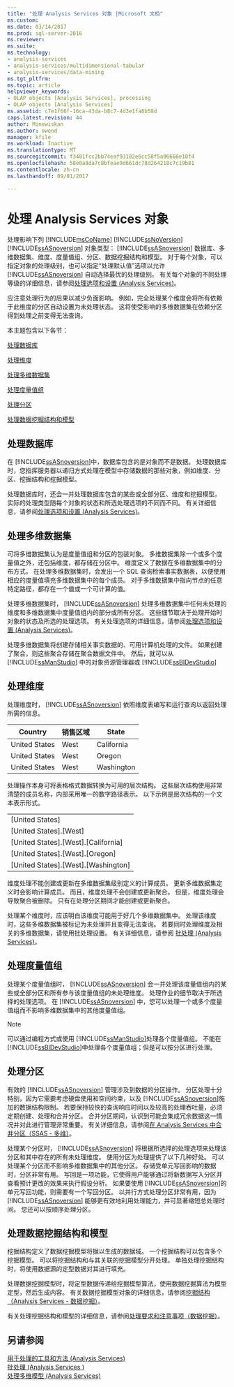 ```yaml
---
title: "处理 Analysis Services 对象 |Microsoft 文档"
ms.custom: 
ms.date: 03/14/2017
ms.prod: sql-server-2016
ms.reviewer: 
ms.suite: 
ms.technology:
- analysis-services
- analysis-services/multidimensional-tabular
- analysis-services/data-mining
ms.tgt_pltfrm: 
ms.topic: article
helpviewer_keywords:
- OLAP objects [Analysis Services], processing
- OLAP objects [Analysis Services]
ms.assetid: c7e1f66f-16ca-43da-b8c7-4d3e1fa8b58d
caps.latest.revision: 44
author: Minewiskan
ms.author: owend
manager: kfile
ms.workload: Inactive
ms.translationtype: MT
ms.sourcegitcommit: f3481fcc2bb74eaf93182e6cc58f5a06666e10f4
ms.openlocfilehash: 58e0a8da7c8bfeae9d661dc78d264218c7c19b81
ms.contentlocale: zh-cn
ms.lasthandoff: 09/01/2017

---
```

# <a name="processing-analysis-services-objects"></a>处理 Analysis Services 对象
  处理影响下列 [!INCLUDE[msCoName](../../includes/msconame-md.md)] [!INCLUDE[ssNoVersion](../../includes/ssnoversion-md.md)] [!INCLUDE[ssASnoversion](../../includes/ssasnoversion-md.md)] 对象类型： [!INCLUDE[ssASnoversion](../../includes/ssasnoversion-md.md)] 数据库、多维数据集、维度、度量值组、分区、数据挖掘结构和模型。 对于每个对象，可以指定对象的处理级别，也可以指定“处理默认值”选项以允许 [!INCLUDE[ssASnoversion](../../includes/ssasnoversion-md.md)] 自动选择最优的处理级别。 有关每个对象的不同处理等级的详细信息，请参阅[处理选项和设置 (Analysis Services)](../../analysis-services/multidimensional-models/processing-options-and-settings-analysis-services.md)。  
  
 应注意处理行为的后果以减少负面影响。 例如，完全处理某个维度会将所有依赖于此维度的分区自动设置为未处理状态。 这将使受影响的多维数据集在依赖分区得到处理之前变得无法查询。  
  
 本主题包含以下各节：  
  
 [处理数据库](#bkmk_procdb)  
  
 [处理维度](#bkmk_procdim)  
  
 [处理多维数据集](#bkmk_proccube)  
  
 [处理度量值组](#bkmk_procmeasure)  
  
 [处理分区](#bkmk_procpartition)  
  
 [处理数据挖掘结构和模型](#bkmk_procdm)  
  
##  <a name="bkmk_procdb"></a> 处理数据库  
 在 [!INCLUDE[ssASnoversion](../../includes/ssasnoversion-md.md)]中，数据库包含的是对象而不是数据。 处理数据库时，您指挥服务器以递归方式处理在模型中存储数据的那些对象，例如维度、分区、挖掘结构和挖掘模型。  
  
 处理数据库时，还会一并处理数据库包含的某些或全部分区、维度和挖掘模型。 实际的处理类型随每个对象的状态和所选处理选项的不同而不同。 有关详细信息，请参阅[处理选项和设置 (Analysis Services)](../../analysis-services/multidimensional-models/processing-options-and-settings-analysis-services.md)。  
  
##  <a name="bkmk_proccube"></a> 处理多维数据集  
 可将多维数据集认为是度量值组和分区的包装对象。 多维数据集除一个或多个度量值之外，还包括维度，都存储在分区中。 维度定义了数据在多维数据集中的分布方式。 在处理多维数据集时，会发出一个 SQL 查询检索事实数据表，以便使用相应的度量值填充多维数据集中的每个成员。 对于多维数据集中指向节点的任意特定路径，都存在一个值或一个可计算的值。  
  
 处理多维数据集时， [!INCLUDE[ssASnoversion](../../includes/ssasnoversion-md.md)] 处理多维数据集中任何未处理的维度和多维数据集中度量值组内的部分或所有分区。 这些细节取决于处理开始时对象的状态及所选的处理选项。 有关处理选项的详细信息，请参阅[处理选项和设置 (Analysis Services)](../../analysis-services/multidimensional-models/processing-options-and-settings-analysis-services.md)。  
  
 处理多维数据集将创建存储相关事实数据的、可用计算机处理的文件。 如果创建了聚合，则这些聚合存储在聚合数据文件中。 然后，就可以从 [!INCLUDE[ssManStudio](../../includes/ssmanstudio-md.md)] 中的对象资源管理器或 [!INCLUDE[ssBIDevStudio](../../includes/ssbidevstudio-md.md)]  
  
##  <a name="bkmk_procdim"></a> 处理维度  
 处理维度时， [!INCLUDE[ssASnoversion](../../includes/ssasnoversion-md.md)] 依照维度表编写和运行查询以返回处理所需的信息。  
  
|Country|销售区域|State|  
|-------------|------------------|-----------|  
|United States|West|California|  
|United States|West|Oregon|  
|United States|West|Washington|  
  
 处理操作本身可将表格格式数据转换为可用的层次结构。 这些层次结构使用非常清楚的成员名称，内部采用唯一的数字路径表示。 以下示例是层次结构的一个文本表示形式。  
  
||  
|-|  
|[United States]|  
|[United States].[West]|  
|[United States].[West].[California]|  
|[United States].[West].[Oregon]|  
|[United States].[West].[Washington]|  
  
 维度处理不能创建或更新在多维数据集级别定义的计算成员。 更新多维数据集定义时会影响计算成员。 而且，维度处理不会创建或更新聚合。 但是，维度处理会导致聚合被删除。 只有在处理分区期间才能创建或更新聚合。  
  
 处理某个维度时，应该明白该维度可能用于好几个多维数据集中。 处理该维度时，这些多维数据集被标记为未处理并且变得无法查询。 若要同时处理维度及相关的多维数据集，请使用批处理设置。 有关详细信息，请参阅 [批处理 (Analysis Services)](../../analysis-services/multidimensional-models/batch-processing-analysis-services.md)。  
  
##  <a name="bkmk_procmeasure"></a> 处理度量值组  
 处理某个度量值组时， [!INCLUDE[ssASnoversion](../../includes/ssasnoversion-md.md)] 会一并处理该度量值组内的某些或全部分区和所有参与该度量值组的未处理维度。 处理作业的细节取决于所选择的处理选项。 在 [!INCLUDE[ssASnoversion](../../includes/ssasnoversion-md.md)] 中，您可以处理一个或多个度量值组而不影响多维数据集中的其他度量值组。  
  
> [!NOTE]  
>  可以通过编程方式或使用 [!INCLUDE[ssManStudio](../../includes/ssmanstudio-md.md)]处理各个度量值组。 不能在 [!INCLUDE[ssBIDevStudio](../../includes/ssbidevstudio-md.md)]中处理各个度量值组；但是可以按分区进行处理。  
  
##  <a name="bkmk_procpartition"></a> 处理分区  
 有效的 [!INCLUDE[ssASnoversion](../../includes/ssasnoversion-md.md)] 管理涉及到数据的分区操作。 分区处理十分特别，因为它需要考虑硬盘使用和空间约束，以及 [!INCLUDE[ssASnoversion](../../includes/ssasnoversion-md.md)]施加的数据结构限制。 若要保持较快的查询响应时间以及较高的处理吞吐量，必须定期创建、处理和合并分区。 合并分区期间，认识到可能会集成冗余数据这一情况并对此进行管理非常重要。 有关详细信息，请参阅[在 Analysis Services 中合并分区（SSAS - 多维）](../../analysis-services/multidimensional-models/merge-partitions-in-analysis-services-ssas-multidimensional.md)。  
  
 处理某个分区时， [!INCLUDE[ssASnoversion](../../includes/ssasnoversion-md.md)] 将根据所选择的处理选项来处理该分区和其中存在的所有未处理维度。 使用分区为处理提供了以下几种好处。 可以处理某个分区而不影响多维数据集中的其他分区。 存储受单元写回影响的数据时，分区非常有用。 写回是一项功能，它使得用户能够通过将新数据写入分区并查看预计更改的效果来执行假设分析。 如果要使用 [!INCLUDE[ssASnoversion](../../includes/ssasnoversion-md.md)]的单元写回功能，则需要有一个写回分区。 以并行方式处理分区非常有用，因为 [!INCLUDE[ssASnoversion](../../includes/ssasnoversion-md.md)] 能够更有效地利用处理能力，并可显著缩短总处理时间。 您还可以按顺序处理分区。  
  
##  <a name="bkmk_procdm"></a> 处理数据挖掘结构和模型  
 挖掘结构定义了数据挖掘模型将据以生成的数据域。 一个挖掘结构可以包含多个挖掘模型。 可以将挖掘结构和与其关联的挖掘模型分开处理。 单独处理挖掘结构时，将使用数据源的定型数据对其进行填充。  
  
 处理数据挖掘模型时，将定型数据传递给挖掘模型算法，使用数据挖掘算法为模型定型，然后生成内容。 有关数据挖掘模型对象的详细信息，请参阅[挖掘结构（Analysis Services - 数据挖掘）](../../analysis-services/data-mining/mining-structures-analysis-services-data-mining.md)。  
  
 有关处理挖掘结构和模型的详细信息，请参阅[处理要求和注意事项（数据挖掘）](../../analysis-services/data-mining/processing-requirements-and-considerations-data-mining.md)。  
  
## <a name="see-also"></a>另请参阅  
 [用于处理的工具和方法 (Analysis Services)](../../analysis-services/multidimensional-models/tools-and-approaches-for-processing-analysis-services.md)   
 [批处理 &#40;Analysis Services &#41;](../../analysis-services/multidimensional-models/batch-processing-analysis-services.md)   
 [处理多维模型 (Analysis Services)](../../analysis-services/multidimensional-models/processing-a-multidimensional-model-analysis-services.md)  
  
  

